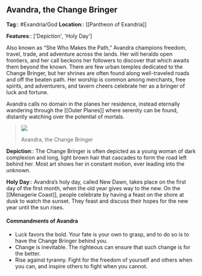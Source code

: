 ## Avandra, the Change Bringer
**Tag**:: #Exandria/God
**Location**:: [[Pantheon of Exandria]]

**Features**:: ['Depiction', 'Holy Day']

Also known as “She Who Makes the Path,” Avandra champions freedom, travel, trade, and adventure across the lands. Her will heralds open frontiers, and her call beckons her followers to discover that which awaits them beyond the known. There are few urban temples dedicated to the Change Bringer, but her shrines are often found along well-traveled roads and off the beaten path. Her worship is common among merchants, free spirits, and adventurers, and tavern cheers celebrate her as a bringer of luck and fortune.

Avandra calls no domain in the planes her residence, instead eternally wandering through the [[Outer Planes]] where serenity can be found, distantly watching over the potential of mortals.

> [![](https://media.dndbeyond.com/compendium-images/egtw/yDOyqyOocErRgYJK/01-05.png)](https://media.dndbeyond.com/compendium-images/egtw/yDOyqyOocErRgYJK/01-05.png)
> 
> Avandra, the Change Bringer

**Depiction**:: The Change Bringer is often depicted as a young woman of dark complexion and long, light brown hair that cascades to form the road left behind her. Most art shows her in constant motion, ever leading into the unknown.

**Holy Day**:: Avandra’s holy day, called New Dawn, takes place on the first day of the first month, when the old year gives way to the new. On the [[Menagerie Coast]], people celebrate by having a feast on the shore at dusk to watch the sunset. They feast and discuss their hopes for the new year until the sun rises.

#### Commandments of Avandra

-   Luck favors the bold. Your fate is your own to grasp, and to do so is to have the Change Bringer behind you.
-   Change is inevitable. The righteous can ensure that such change is for the better.
-   Rise against tyranny. Fight for the freedom of yourself and others when you can, and inspire others to fight when you cannot.